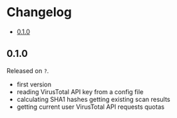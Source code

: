 # Changelog

<!-- MarkdownTOC -->

- [0.1.0](#010)

<!-- /MarkdownTOC -->

## 0.1.0

Released on `?`.

- first version
- reading VirusTotal API key from a config file
- calculating SHA1 hashes getting existing scan results
- getting current user VirusTotal API requests quotas
